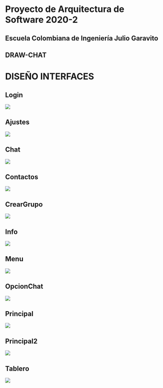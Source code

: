 # Proyecto de Arquitectura de Software 2020-2 
## Escuela Colombiana de Ingeniería Julio Garavito


## DRAW-CHAT

# DISEÑO INTERFACES

## Login

![](design/interfaces/Login.JPG)

## Ajustes

![](design/interfaces/Ajustes.JPG)

## Chat

![](design/interfaces/Chat.JPG)

## Contactos

![](design/interfaces/Contactos.JPG)

## CrearGrupo

![](design/interfaces/CrearGrupo.JPG)

## Info

![](design/interfaces/Info.JPG)

## Menu

![](design/interfaces/Menu.JPG)

## OpcionChat

![](design/interfaces/OpcionChat.JPG)

## Principal

![](design/interfaces/Principal.JPG)

## Principal2

![](design/interfaces/Principal2.JPG)

## Tablero

![](design/interfaces/Tablero.JPG)
